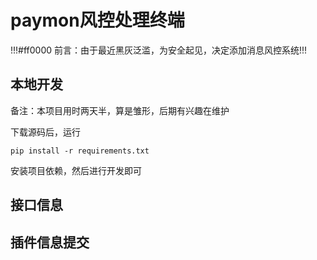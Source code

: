 # paymon风控处理终端
!!!#ff0000 前言：由于最近黑灰泛滥，为安全起见，决定添加消息风控系统!!!

## 本地开发
备注：本项目用时两天半，算是雏形，后期有兴趣在维护

下载源码后，运行
```
pip install -r requirements.txt
```
安装项目依赖，然后进行开发即可

## 接口信息

## 插件信息提交
